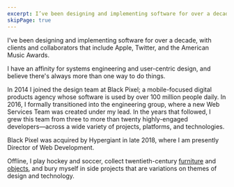 ```yaml
---
excerpt: I’ve been designing and implementing software for over a decade, with clients and collaborators that include Apple, Twitter, and the American Music Awards.
skipPage: true
---
```


I’ve been designing and implementing software for over a decade, with clients and collaborators that include Apple, Twitter, and the American Music Awards.

I have an affinity for systems engineering and user-centric design, and believe there's always more than one way to do things.

In 2014 I joined the design team at Black Pixel; a mobile-focused digital products agency whose software is used by over 100 million people daily. In 2016, I formally transitioned into the engineering group, where a new Web Services Team was created under my lead. In the years that followed, I grew this team from three to more than twenty highly-engaged developers⁠—across a wide variety of projects, platforms, and technologies.

Black Pixel was acquired by Hypergiant in late 2018, where I am presently Director of Web Development.

Offline, I play hockey and soccer, collect twentieth-century [furniture](https://twitter.com/bradcerasani/status/1214300670901141504) and [objects](https://www.instagram.com/p/CEm_0otAZo1/?utm_source=ig_web_copy_link), and bury myself in <Link to="/#side-projects">side projects</Link> that are variations on themes of design and technology.
